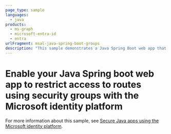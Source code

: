 ```yaml
---
page_type: sample
languages:
  - java
products:
  - ms-graph
  - microsoft-entra-id
  - entra
urlFragment: msal-java-spring-boot-groups
description: "This sample demonstrates a Java Spring Boot web app that authenticates users against Microsoft Entra ID"
---
```


# Enable your Java Spring boot web app to restrict access to routes using security groups with the Microsoft identity platform

For more information about this sample, see [Secure Java apps using the Microsoft identity platform](https://learn.microsoft.com/en-us/azure/developer/java/identity/).
